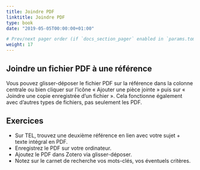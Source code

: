 ```yaml
---
title: Joindre PDF
linktitle: Joindre PDF
type: book
date: "2019-05-05T00:00:00+01:00"

# Prev/next pager order (if `docs_section_pager` enabled in `params.toml`)
weight: 17
---
```


## Joindre un fichier PDF à une référence

Vous pouvez glisser-déposer le fichier PDF sur la référence dans la colonne centrale ou bien cliquer sur l’icône « Ajouter une pièce jointe » puis sur « Joindre une copie enregistrée d’un fichier ». Cela fonctionne également avec d’autres types de fichiers, pas seulement les PDF.

## Exercices

- Sur TEL, trouvez une deuxième référence en lien avec votre sujet + texte intégral en PDF.
- Enregistrez le PDF sur votre ordinateur.
- Ajoutez le PDF dans Zotero via glisser-déposer.
- Notez sur le carnet de recherche vos mots-clés, vos éventuels critères.